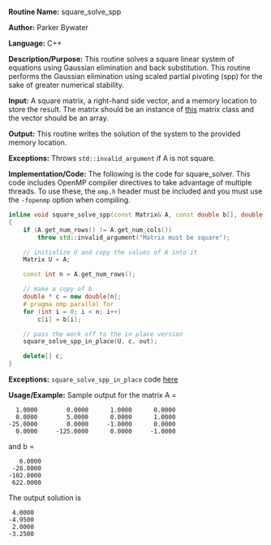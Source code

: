 **Routine Name:** square_solve_spp

**Author:** Parker Bywater

**Language:** C++

**Description/Purpose:** This routine solves a square linear system of equations using Gaussian elimination and 
back substitution. This routine performs the Gaussian elimination using scaled partial pivoting (spp) for the sake of greater numerical stability.

**Input:** A square matrix, a right-hand side vector, and a memory location to store the result. The
matrix should be an instance of [this](../src/Matrix.cpp) matrix class and the vector should be an array.
 
**Output:** This routine writes the solution of the system to the provided memory location. 

**Exceptions:** Throws `std::invalid_argument` if A is not square. 

**Implementation/Code:** The following is the code for square_solver. This code includes OpenMP compiler directives to take advantage of multiple threads. To use these, the `omp.h` header
must be included and you must use the `-fopenmp` option when compiling.   

```C++  
inline void square_solve_spp(const Matrix& A, const double b[], double out[])
{
    if (A.get_num_rows() != A.get_num_cols())
        throw std::invalid_argument("Matrix must be square");

    // initialize U and copy the values of A into it
    Matrix U = A;  

    const int n = A.get_num_rows(); 

    // make a copy of b 
    double * c = new double[n];
    # pragma omp parallel for 
    for (int i = 0; i < n; i++)
        c[i] = b[i];

    // pass the work off to the in place version
    square_solve_spp_in_place(U, c, out);

    delete[] c; 
}
```
**Exceptions:** `square_solve_spp_in_place` code [here](./square_solve_spp_in_place.md) 

**Usage/Example:** Sample output for the matrix A = 

      1.0000	    0.0000	    1.0000	    0.0000	
      0.0000	    5.0000	    0.0000	    1.0000	
    -25.0000	    0.0000	   -1.0000	    0.0000	
      0.0000	 -125.0000	    0.0000	   -1.0000	

and b = 

       6.0000
     -28.0000
    -102.0000
     622.0000

The output solution is 

     4.0000
    -4.9500
     2.0000
    -3.2500
